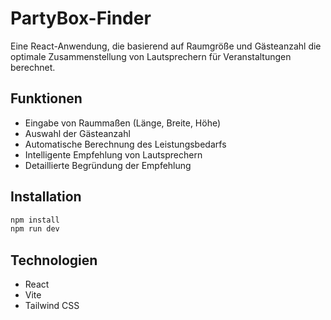 # PartyBox-Finder

Eine React-Anwendung, die basierend auf Raumgröße und Gästeanzahl die optimale Zusammenstellung von Lautsprechern für Veranstaltungen berechnet.

## Funktionen

- Eingabe von Raummaßen (Länge, Breite, Höhe)
- Auswahl der Gästeanzahl
- Automatische Berechnung des Leistungsbedarfs
- Intelligente Empfehlung von Lautsprechern
- Detaillierte Begründung der Empfehlung

## Installation

```bash
npm install
npm run dev
```

## Technologien

- React
- Vite
- Tailwind CSS
